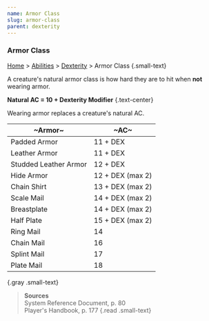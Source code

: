```yaml
---
name: Armor Class
slug: armor-class
parent: dexterity
---
```

### Armor Class
[Home](dm-operations-center) > [Abilities](abilities) > [Dexterity](dexterity) > Armor Class {.small-text}

A creature's natural armor class is how hard they are to hit when **not** wearing armor.

 **Natural AC = 10 + Dexterity Modifier** {.text-center}

Wearing armor replaces a creature's natural AC.

| ~Armor~ | ~AC~ |
|-------|----|
| Padded Armor | 11 + DEX |
| Leather Armor | 11 + DEX |
| Studded Leather Armor | 12 + DEX |
| Hide Armor | 12 + DEX (max 2) |
| Chain Shirt | 13 + DEX (max 2) |
| Scale Mail | 14 + DEX (max 2) |
| Breastplate | 14 + DEX (max 2) |
| Half Plate | 15 + DEX (max 2) |
| Ring Mail | 14 |
| Chain Mail | 16 |
| Splint Mail | 17 |
| Plate Mail | 18 |
{.gray .small-text}

> **Sources** <br/>
> System Reference Document, p. 80<br/>
> Player's Handbook, p. 177
{.read .small-text}

